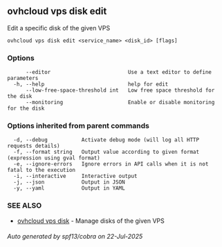 ## ovhcloud vps disk edit

Edit a specific disk of the given VPS

```
ovhcloud vps disk edit <service_name> <disk_id> [flags]
```

### Options

```
      --editor                         Use a text editor to define parameters
  -h, --help                           help for edit
      --low-free-space-threshold int   Low free space threshold for the disk
      --monitoring                     Enable or disable monitoring for the disk
```

### Options inherited from parent commands

```
  -d, --debug           Activate debug mode (will log all HTTP requests details)
  -f, --format string   Output value according to given format (expression using gval format)
  -e, --ignore-errors   Ignore errors in API calls when it is not fatal to the execution
  -i, --interactive     Interactive output
  -j, --json            Output in JSON
  -y, --yaml            Output in YAML
```

### SEE ALSO

* [ovhcloud vps disk](ovhcloud_vps_disk.md)	 - Manage disks of the given VPS

###### Auto generated by spf13/cobra on 22-Jul-2025
